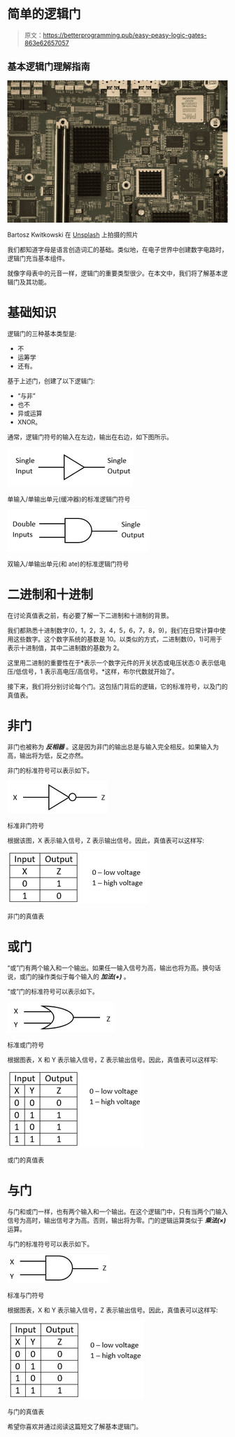 # 简单的逻辑门

> 原文：<https://betterprogramming.pub/easy-peasy-logic-gates-863e62657057>

## 基本逻辑门理解指南

![](img/32dd18237e45f392c35f7258966d35cc.png)

Bartosz Kwitkowski 在 [Unsplash](https://unsplash.com/search/photos/circuit?utm_source=unsplash&utm_medium=referral&utm_content=creditCopyText) 上拍摄的照片

我们都知道字母是语言创造词汇的基础。类似地，在电子世界中创建数字电路时，逻辑门充当基本组件。

就像字母表中的元音一样，逻辑门的重要类型很少。在本文中，我们将了解基本逻辑门及其功能。

# 基础知识

逻辑门的三种基本类型是:

*   不
*   运筹学
*   还有。

基于上述门，创建了以下逻辑门:

*   “与非”
*   也不
*   异或运算
*   XNOR。

通常，逻辑门符号的输入在左边，输出在右边，如下图所示。

![](img/d6e163d605a5e7c9536accba091cdf23.png)

单输入/单输出单元(缓冲器)的标准逻辑门符号

![](img/707750c1d84d748158f37b354aa81039.png)

双输入/单输出单元(和 ate)的标准逻辑门符号

# 二进制和十进制

在讨论真值表之前，有必要了解一下二进制和十进制的背景。

我们都熟悉十进制数字(0，1，2，3，4，5，6，7，8，9)，我们在日常计算中使用这些数字。这个数字系统的基数是 10。以类似的方式，二进制数(0，1)可用于表示十进制值，其中二进制数的基数为 2。

这里用二进制的重要性在于*表示一个数字元件的开关状态或电压状态:0 表示低电压/低信号，1 表示高电压/高信号。*这样，布尔代数就开始了。

接下来，我们将分别讨论每个门。这包括门背后的逻辑，它的标准符号，以及门的真值表。

# **非门**

非门也被称为 ***反相器*** 。这是因为非门的输出总是与输入完全相反。如果输入为高，输出将为低，反之亦然。

非门的标准符号可以表示如下。

![](img/35e92ede7bf687046f3d043ea5d2d3fa.png)

标准非门符号

根据该图，X 表示输入信号，Z 表示输出信号。因此，真值表可以这样写:

![](img/4c95aae8e86caa1e5d91c4b932e08ca0.png)

非门的真值表

# **或门**

“或”门有两个输入和一个输出。如果任一输入信号为高，输出也将为高。换句话说，或门的操作类似于每个输入的 ***加法(+)*** 。

“或”门的标准符号可以表示如下。

![](img/36ca23feca086d786600f0512603b767.png)

标准或门符号

根据图表，X 和 Y 表示输入信号，Z 表示输出信号。因此，真值表可以这样写:

![](img/7281a988e4153db79a7526432dfd78be.png)

或门的真值表

# **与门**

与门和或门一样，也有两个输入和一个输出。在这个逻辑门中，只有当两个门输入信号为高时，输出信号才为高。否则，输出将为零。门的逻辑运算类似于 ***乘法(×)*** 运算。

与门的标准符号可以表示如下。

![](img/5f2f3734551160a839ece43ab9a654e5.png)

标准与门符号

根据图表，X 和 Y 表示输入信号，Z 表示输出信号。因此，真值表可以这样写:

![](img/8582260cd46f71f8da8f8507e303d6ef.png)

与门的真值表

希望你喜欢并通过阅读这篇短文了解基本逻辑门。